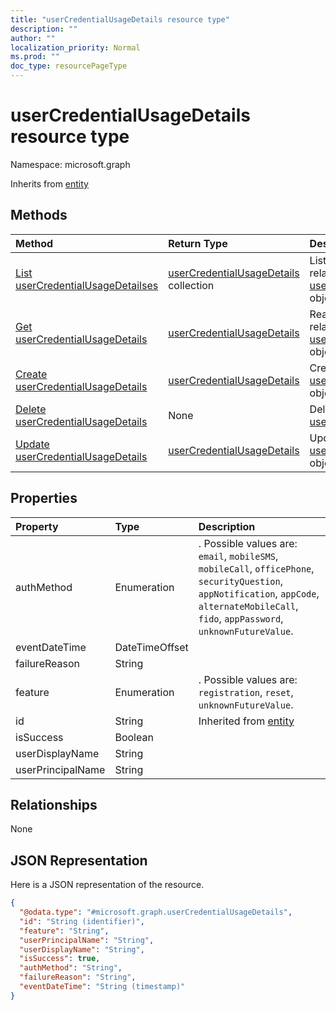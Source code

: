 ```yaml
---
title: "userCredentialUsageDetails resource type"
description: ""
author: ""
localization_priority: Normal
ms.prod: ""
doc_type: resourcePageType
---
```


# userCredentialUsageDetails resource type


Namespace: microsoft.graph




Inherits from [entity](../resources/entity.md)

## Methods
|Method|Return Type|Description|
|:---|:---|:---|
|[List userCredentialUsageDetailses](../api/usercredentialusagedetails-list.md)|[userCredentialUsageDetails](../resources/usercredentialusagedetails.md) collection|List properties and relationships of the [userCredentialUsageDetails](../resources/usercredentialusagedetails.md) objects.|
|[Get userCredentialUsageDetails](../api/usercredentialusagedetails-get.md)|[userCredentialUsageDetails](../resources/usercredentialusagedetails.md)|Read properties and relationships of the [userCredentialUsageDetails](../resources/usercredentialusagedetails.md) object.|
|[Create userCredentialUsageDetails](../api/usercredentialusagedetails-create.md)|[userCredentialUsageDetails](../resources/usercredentialusagedetails.md)|Create a new [userCredentialUsageDetails](../resources/usercredentialusagedetails.md) object.|
|[Delete userCredentialUsageDetails](../api/usercredentialusagedetails-delete.md)|None|Deletes a [userCredentialUsageDetails](../resources/usercredentialusagedetails.md).|
|[Update userCredentialUsageDetails](../api/usercredentialusagedetails-update.md)|[userCredentialUsageDetails](../resources/usercredentialusagedetails.md)|Update the properties of a [userCredentialUsageDetails](../resources/usercredentialusagedetails.md) object.|

## Properties
|Property|Type|Description|
|:---|:---|:---|
|authMethod|Enumeration|. Possible values are: `email`, `mobileSMS`, `mobileCall`, `officePhone`, `securityQuestion`, `appNotification`, `appCode`, `alternateMobileCall`, `fido`, `appPassword`, `unknownFutureValue`.|
|eventDateTime|DateTimeOffset||
|failureReason|String||
|feature|Enumeration|. Possible values are: `registration`, `reset`, `unknownFutureValue`.|
|id|String| Inherited from [entity](../resources/entity.md)|
|isSuccess|Boolean||
|userDisplayName|String||
|userPrincipalName|String||

## Relationships
None

## JSON Representation
Here is a JSON representation of the resource.
<!-- {
  "blockType": "resource",
  "keyProperty": "id",
  "@odata.type": "microsoft.graph.userCredentialUsageDetails",
  "baseType": "microsoft.graph.entity",
  "openType": false
}
-->
``` json
{
  "@odata.type": "#microsoft.graph.userCredentialUsageDetails",
  "id": "String (identifier)",
  "feature": "String",
  "userPrincipalName": "String",
  "userDisplayName": "String",
  "isSuccess": true,
  "authMethod": "String",
  "failureReason": "String",
  "eventDateTime": "String (timestamp)"
}
```

